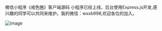 微信小程序《戒色圈》客户端源码
小程序已经上线，后台使用Express.js开发,感兴趣的同学可以共同来维护。我的微信：wxxb998,欢迎各位的加入。

 ![image](https://github.com/xiongzebao/wxjs/preview/wxjs2.jpg)
